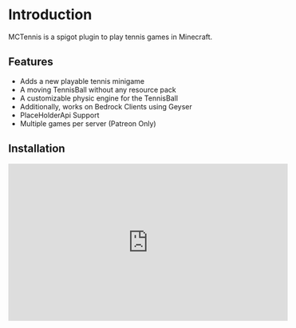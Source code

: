 # Introduction

MCTennis is a spigot plugin to play tennis games in Minecraft.

## Features

* Adds a new playable tennis minigame
* A moving TennisBall without any resource pack
* A customizable physic engine for the TennisBall
* Additionally, works on Bedrock Clients using Geyser
* PlaceHolderApi Support
* Multiple games per server (Patreon Only)

## Installation

<iframe width="560" height="315" src="https://www.youtube.com/embed/-3mpq7nGH9o?si=sQW323rrxDAnDTvk" title="YouTube video player" frameborder="0" allow="accelerometer; autoplay; clipboard-write; encrypted-media; gyroscope; picture-in-picture; web-share" allowfullscreen></iframe>
